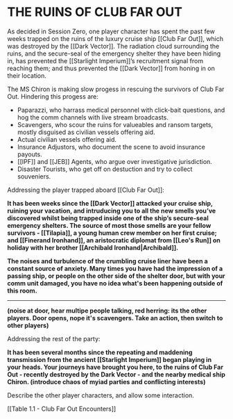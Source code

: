 # THE RUINS OF CLUB FAR OUT

As decided in Session Zero, one player character has spent the past few weeks trapped on the ruins of the luxury cruise ship [[Club Far Out]], which was destroyed by the [[Dark Vector]]. The radiation cloud surrounding the ruins, and the secure-seal of the emergency shelter they have been hiding in, has prevented the [[Starlight Imperium]]’s recruitment signal from reaching them; and thus prevented the [[Dark Vector]] from honing in on their location.



The MS Chiron is making slow progess in rescuing the survivors of Club Far Out. Hindering this progess are:
- Paparazzi, who harrass medical personnel with click-bait questions, and hog the comm channels with live stream broadcasts.
- Scavengers, who scour the ruins for valueables and ransom targets, mostly disguised as civilian vessels offering aid.
- Actual civilian vessels offering aid.
- Insurance Adjustors, who document the scene to avoid insurance payouts.
- [[IPF]] and [[JEB]] Agents, who argue over investigative jurisdiction.
- Disaster Tourists, who get off on destuction and try to collect souveniers.

Addressing the player trapped aboard [[Club Far Out]]:

**It has been weeks since the [[Dark Vector]] attacked your cruise ship, ruining your vacation, and intruducing you to all the new smells you’ve discovered whilst being trapped inside one of the ship’s secure-seal emergency shelters. The source of most those smells are your fellow survivors - [[Tilapia]], a young human crew member on her first cruise; and [[Finerand Ironhand]], an aristocratic diplomat from [[Leo's Run]] on holiday with her brother [[Archibald Ironhand|Archibald]].**

**The noises and turbulence of the crumbling cruise liner have been a constant source of anxiety. Many times you have had the impression of a passing ship, or people on the other side of the shelter door, but with your comm unit damaged, you have no idea what's been happening outside of this room.**

****

**(noise at door, hear multipe people talking, red herring: its the other players. Door opens, nope it's scavengers. Take an action, then switch to other players)**

Addressing the rest of the party:

**It has been several months since the repeating and maddening transmission from the ancient [[Starlight Imperium]] began playing in your heads. Your journeys have brought you here, to the ruins of Club Far Out - recently destroyed by the Dark Vector - and the nearby medical ship Chiron. (introduce chaos of myiad parties and conflicting interests)**

Describe the other player characters, and allow some interaction.


[[Table 1.1 - Club Far Out Encounters]]